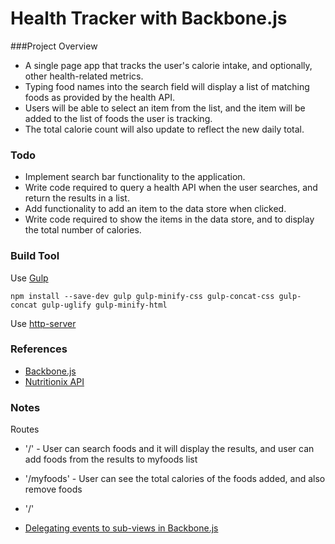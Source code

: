# Health Tracker with Backbone.js

###Project Overview

- A single page app that tracks the user's calorie intake, and optionally, other health-related metrics.
- Typing food names into the search field will display a list of matching foods as provided by the health API.
- Users will be able to select an item from the list, and the item will be added to the list of foods the user is tracking.
- The total calorie count will also update to reflect the new daily total.

### Todo
- Implement search bar functionality to the application.
- Write code required to query a health API when the user searches, and return the results in a list.
- Add functionality to add an item to the data store when clicked.
- Write code required to show the items in the data store, and to display the total number of calories.

### Build Tool

Use [Gulp](http://gulpjs.com/)
```
npm install --save-dev gulp gulp-minify-css gulp-concat-css gulp-concat gulp-uglify gulp-minify-html
```

Use [http-server](https://www.npmjs.com/package/http-server)

### References
- [Backbone.js](http://backbonejs.org/)
- [Nutritionix API](https://developer.nutritionix.com/docs/v1_1)


### Notes

Routes
- '/' - User can search foods and it will display the results, and user can add foods from the results to myfoods list
- '/myfoods' - User can see the total calories of the foods added, and also remove foods
- '/'

- [Delegating events to sub-views in Backbone.js](http://stackoverflow.com/questions/8603705/delegating-events-to-sub-views-in-backbone-js)
